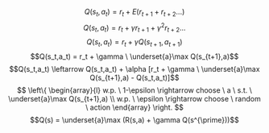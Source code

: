 $$Q(s_t,a_t) = r_t + E(r_{t+1} + r_{t+2}...)$$
$$Q(s_t,a_t) = r_t + \gamma r_{t+1} + \gamma^2 r_{t+2}...$$
$$Q(s_t,a_t) = r_t + \gamma Q(s_{t+1},a_{t+1})$$
$$Q(s_t,a_t) = r_t + \gamma \ \underset{a}\max Q(s_{t+1},a)$$
$$Q(s_t,a_t) \leftarrow Q(s_t,a_t) + \alpha [r_t + \gamma \ \underset{a}\max Q(s_{t+1},a) - Q(s_t,a_t)]$$
$$
\left\{
\begin{array}{l}
w.p. \ 1-\epsilon \rightarrow choose \ a \ s.t. \  \underset{a}\max Q(s_{t+1},a) \\
w.p. \ \epsilon \rightarrow choose \ random \ action
\end{array}
\right.
$$
$$Q(s) = \underset{a}\max (R(s,a) + \gamma Q(s^{\prime}))$$